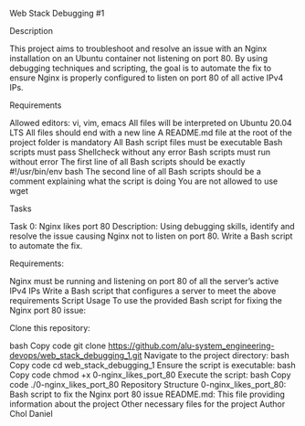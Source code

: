 Web Stack Debugging #1

Description

This project aims to troubleshoot and resolve an issue with an Nginx installation on an Ubuntu container not listening on port 80. By using debugging techniques and scripting, the goal is to automate the fix to ensure Nginx is properly configured to listen on port 80 of all active IPv4 IPs.

Requirements

Allowed editors: vi, vim, emacs
All files will be interpreted on Ubuntu 20.04 LTS
All files should end with a new line
A README.md file at the root of the project folder is mandatory
All Bash script files must be executable
Bash scripts must pass Shellcheck without any error
Bash scripts must run without error
The first line of all Bash scripts should be exactly #!/usr/bin/env bash
The second line of all Bash scripts should be a comment explaining what the script is doing
You are not allowed to use wget

Tasks

Task 0: Nginx likes port 80
Description: Using debugging skills, identify and resolve the issue causing Nginx not to listen on port 80. Write a Bash script to automate the fix.

Requirements:

Nginx must be running and listening on port 80 of all the server’s active IPv4 IPs
Write a Bash script that configures a server to meet the above requirements
Script Usage
To use the provided Bash script for fixing the Nginx port 80 issue:

Clone this repository:

bash
Copy code
git clone https://github.com/alu-system_engineering-devops/web_stack_debugging_1.git
Navigate to the project directory:
bash
Copy code
cd web_stack_debugging_1
Ensure the script is executable:
bash
Copy code
chmod +x 0-nginx_likes_port_80
Execute the script:
bash
Copy code
./0-nginx_likes_port_80
Repository Structure
0-nginx_likes_port_80: Bash script to fix the Nginx port 80 issue
README.md: This file providing information about the project
Other necessary files for the project
Author
Chol Daniel
